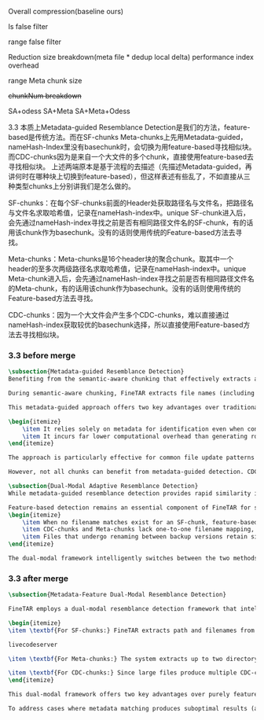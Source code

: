 Overall compression(baseline ours)

Is false filter

range false filter

Reduction size breakdown(meta file \* dedup local delta)
performance
index overhead

range Meta chunk size

~~chunkNum breakdown~~

SA+odess SA+Meta SA+Meta+Odess

3.3
本质上Metadata-guided Resemblance Detection是我们的方法，feature-based是传统方法。而在SF-chunks Meta-chunks上先用Metadata-guided，nameHash-Index里没有basechunk时，会切换为用feature-based寻找相似块。而CDC-chunks因为是来自一个大文件的多个chunk，直接使用feature-based去寻找相似块。
上述两端原本是基于流程的去描述（先描述Metadata-guided，再讲何时在哪种块上切换到feature-based），但这样表述有些乱了，不如直接从三种类型chunks上分别讲我们是怎么做的。

SF-chunks：在每个SF-chunks前面的Header处获取路径名与文件名，把路径名与文件名求取哈希值，记录在nameHash-index中。unique SF-chunk进入后，会先通过nameHash-index寻找之前是否有相同路径文件名的SF-chunk，有的话用该chunk作为basechunk。没有的话则使用传统的Feature-based方法去寻找。

Meta-chunks：Meta-chunks是16个header块的聚合chunk。取其中一个header的至多次两级路径名求取哈希值，记录在nameHash-index中。unique Meta-chunk进入后，会先通过nameHash-index寻找之前是否有相同路径文件名的Meta-chunk，有的话用该chunk作为basechunk。没有的话则使用传统的Feature-based方法去寻找。

CDC-chunks：因为一个大文件会产生多个CDC-chunks，难以直接通过nameHash-index获取较优的basechunk选择，所以直接使用Feature-based方法去寻找相似块。


### 3.3 before merge
```latex
\subsection{Metadata-guided Resemblance Detection}
Benefiting from the semantic-aware chunking that effectively extracts and preserves metadata, FineTAR introduces a metadata-guided resemblance detection method to enhance delta compression efficiency. This approach leverages the rich metadata information naturally present in tar archives to identify potential similar chunks without relying on computationally expensive content analysis.

During semantic-aware chunking, FineTAR extracts file names (including paths) from the header of each data block, computes their hash values, and stores them in a metadata index. For each incoming SF-chunk, the system attempts to identify chunks with matching names as potential base chunks, leveraging the observation that files sharing identical names typically exhibit high content similarity across backup versions.

This metadata-guided approach offers two key advantages over traditional feature-based methods:

\begin{itemize}
    \item It relies solely on metadata for identification even when content modifications invalidate traditional feature values like content hashes, enabling detection of similarity between files that have undergone changes
    \item It incurs far lower computational overhead than generating rolling hashes and synthesizing Super Features, significantly accelerating the resemblance detection process
\end{itemize}

The approach is particularly effective for common file update patterns in backup scenarios, where modified files often retain their original names and locations. By prioritizing metadata matching, FineTAR can quickly identify similar files from previous backups, enabling efficient delta compression without the computational cost of feature extraction and comparison.

However, not all chunks can benefit from metadata-guided detection. CDC-chunks (from large files) and Meta-chunks inherently lack one-to-one filename mapping, requiring alternative approaches for similarity detection. Additionally, when files undergo renaming or significant structural changes, metadata matching alone may lead to missed opportunities for delta compression. These limitations necessitate a complementary approach that can handle cases where metadata matching is insufficient.

\subsection{Dual-Modal Adaptive Resemblance Detection}
While metadata-guided resemblance detection provides rapid similarity identification, it has limitations that can affect compression efficiency. To address these limitations, FineTAR implements a dual-modal resemblance detection framework that dynamically integrates metadata matching with traditional feature-based methods.

Feature-based detection remains an essential component of FineTAR for several reasons:
\begin{itemize}
    \item When no filename matches exist for an SF-chunk, feature-based detection can identify similar chunks based on content characteristics
    \item CDC-chunks and Meta-chunks lack one-to-one filename mapping, necessitating content-based similarity detection
    \item Files that undergo renaming between backup versions retain similar content but lose metadata continuity
\end{itemize}

The dual-modal framework intelligently switches between the two methods based on context and historical performance. However, metadata-based detection may occasionally produce false positives, leading to suboptimal compression ratios, as metadata similarity does not guarantee content similarity. To address this issue, FineTAR introduces a false detection filter to evaluate the quality of delta-compressed chunks and identify 
```

### 3.3 after merge

```latex
\subsection{Metadata-Feature Dual-Modal Resemblance Detection}

FineTAR employs a dual-modal resemblance detection framework that intelligently combines metadata-based and feature-based approaches to optimize delta compression across different chunk types:

\begin{itemize}
\item \textbf{For SF-chunks:} FineTAR extracts path and filenames from their associated headers and computes hash values for storage in the nameHash-index. When processing a unique SF-chunk, the system first queries this index to identify chunks with matching names from previous backups. This metadata-based approach leverages the observation that files retaining identical names across backup versions typically exhibit high content similarity, enabling efficient delta compression without the computational cost of feature extraction. If no matching names are found, the system falls back to traditional feature-based detection.

livecodeserver

\item \textbf{For Meta-chunks:} The system extracts up to two directory levels from one header within each Meta-chunk, computes a hash value, and records it in the nameHash-index. For incoming unique Meta-chunks, FineTAR first attempts to identify matching patterns in the metadata index before resorting to feature-based methods when necessary.

\item \textbf{For CDC-chunks:} Since large files produce multiple CDC-chunks, maintaining one-to-one filename mapping becomes impractical. Therefore, FineTAR directly applies feature-based detection to identify similar chunks based on content characteristics.
\end{itemize}

This dual-modal framework offers two key advantages over purely feature-based methods. First, it significantly reduces computational overhead by eliminating redundant feature calculations when metadata matching succeeds. Second, it enables effective similarity detection even when content modifications invalidate traditional feature values, particularly useful for files that maintain their names despite undergoing changes.

To address cases where metadata matching produces suboptimal results (as metadata similarity does not guarantee content similarity), FineTAR incorporates a false detection filter that evaluates the quality of delta-compressed chunks. This mechanism dynamically adjusts the detection strategy based on historical performance, ensuring optimal compression efficiency while maintaining high throughput across diverse backup workloads.
```